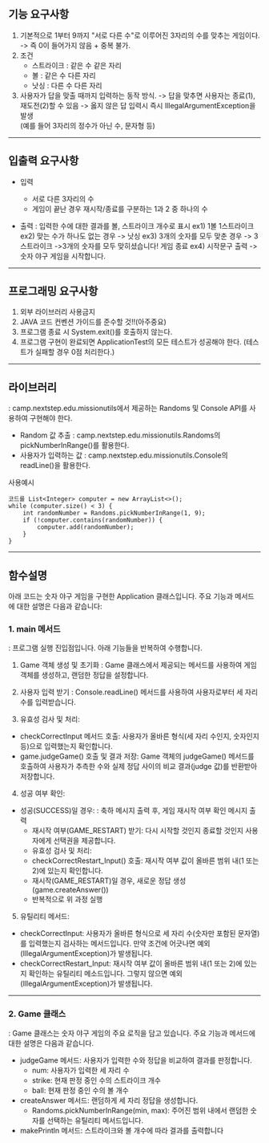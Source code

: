 

## 기능 요구사항
1. 기본적으로 1부터 9까지 "서로 다른 수"로 이루어진 3자리의 수를 맞추는 게임이다.
   -> 즉 0이 들어가지 않음 + 중복 불가.
2. 조건
    * 스트라이크 : 같은 수 같은 자리
    * 볼 : 같은 수 다른 자리
    * 낫싱 : 다른 수 다른 자리
3. 사용자가 답을 맞출 때까지 입력하는 동작 방식.
   -> 답을 맞추면 사용자는 종료(1), 재도전(2)할 수 있음
   -> 옳지 않은 답 입력시 즉시 IllegalArgumentException을 발생		
   (예를 들어 3자리의 정수가 아닌 수, 문자형 등)

    
---

## 입출력 요구사항
* 입력
    * 서로 다른 3자리의 수
    * 게임이 끝난 경우 재시작/종료를 구분하는 1과 2 중 하나의 수

* 출력
  : 입력한 수에 대한 결과를 볼, 스트라이크 개수로 표시
  ex1) 1볼 1스트라이크
  ex2) 맞는 수가 하나도 없는 경우
  -> 낫싱
  ex3) 3개의 숫자를 모두 맞춘 경우
  -> 3스트라이크
  ->3개의 숫자를 모두 맞히셨습니다! 게임 종료
  ex4) 시작문구 출력
  ->숫자 야구 게임을 시작합니다.

---


## 프로그래밍 요구사항
1. 외부 라이브러리 사용금지
2. JAVA 코드 컨벤션 가이드를 준수할 것!!(아주중요)
3. 프로그램 종료 시 System.exit()를 호출하지 않는다.
4. 프로그램 구현이 완료되면 ApplicationTest의 모든 테스트가 성공해야 한다. (테스트가 실패할 경우 0점 처리한다.)

---

## 라이브러리

: camp.nextstep.edu.missionutils에서 제공하는 Randoms 및 Console API를 사용하여 구현해야 한다.
* Random 값 추출
:  camp.nextstep.edu.missionutils.Randoms의 pickNumberInRange()를 활용한다.
* 사용자가 입력하는 값
: camp.nextstep.edu.missionutils.Console의 readLine()을 활용한다.

사용예시
```
코드를 List<Integer> computer = new ArrayList<>();
while (computer.size() < 3) {
    int randomNumber = Randoms.pickNumberInRange(1, 9);
    if (!computer.contains(randomNumber)) {
        computer.add(randomNumber);
    }
}
```

---

## 함수설명

아래 코드는 숫자 야구 게임을 구현한 Application 클래스입니다. 주요 기능과 메서드에 대한 설명은 다음과 같습니다:

### 1. main 메서드
: 프로그램 실행 진입점입니다. 아래 기능들을 반복하여 수행합니다.

1. Game 객체 생성 및 초기화
   : Game 클래스에서 제공되는 메서드를 사용하여 게임 객체를 생성하고, 랜덤한 정답을 설정합니다.

2. 사용자 입력 받기
   : Console.readLine() 메서드를 사용하여 사용자로부터 세 자리 수를 입력받습니다.

3. 유효성 검사 및 처리:
* checkCorrectInput 메서드 호출: 사용자가 올바른 형식(세 자리 수인지, 숫자인지 등)으로 입력했는지 확인합니다.
* game.judgeGame() 호출 및 결과 저장: Game 객체의 judgeGame() 메서드를 호출하여 사용자가 추측한 수와 실제 정답 사이의 비교 결과(judge 값)를 반환받아 저장합니다.
4. 성공 여부 확인:
* 성공(SUCCESS)일 경우:
  : 축하 메시지 출력 후, 게임 재시작 여부 확인 메시지 출력
  * 재시작 여부(GAME_RESTART) 받기: 다시 시작할 것인지 종료할 것인지 사용자에게 선택권을 제공합니다.
  * 유효성 검사 및 처리:
  * checkCorrectRestart_Input() 호출: 재시작 여부 값이 올바른 범위 내(1 또는 2)에 있는지 확인합니다.
  * 재시작(GAME_RESTART)일 경우, 새로운 정답 생성 (game.createAnswer())
  * 반복적으로 위 과정 실행

5. 유틸리티 메서드:
* checkCorrectInput: 사용자가 올바른 형식으로 세 자리 수(숫자만 포함된 문자열)를 입력했는지 검사하는 메서드입니다. 만약 조건에 어긋나면 예외(IllegalArgumentException)가 발생됩니다.
* checkCorrectRestart_Input: 재시작 여부 값이 올바른 범위 내(1 또는 2)에 있는지 확인하는 유틸리티 메소드입니다. 그렇지 않으면 예외(IllegalArgumentException)가 발생됩니다.  

---

### 2. Game 클래스
:  Game 클래스는 숫자 야구 게임의 주요 로직을 담고 있습니다. 주요 기능과 메서드에 대한 설명은 다음과 같습니다.

* judgeGame 메서드: 사용자가 입력한 수와 정답을 비교하여 결과를 판정합니다.
    * num: 사용자가 입력한 세 자리 수
    * strike: 현재 판정 중인 수의 스트라이크 개수
    * ball: 현재 판정 중인 수의 볼 개수
* createAnswer 메서드: 랜덤하게 세 자리 정답을 생성합니다.
    * Randoms.pickNumberInRange(min, max): 주어진 범위 내에서 랜덤한 숫자를 선택하는 유틸리티 메서드입니다.
* makePrintln 메서드: 스트라이크와 볼 개수에 따라 결과를 출력합니다


